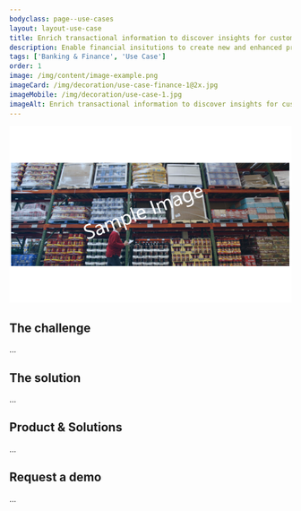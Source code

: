 ```yaml
---
bodyclass: page--use-cases
layout: layout-use-case
title: Enrich transactional information to discover insights for customers
description: Enable financial insitutions to create new and enhanced products for their business customers by enriching transactional datasets with supplementary data and by discovering new relations in those sets.
tags: ['Banking & Finance', 'Use Case']
order: 1
image: /img/content/image-example.png
imageCard: /img/decoration/use-case-finance-1@2x.jpg
imageMobile: /img/decoration/use-case-1.jpg
imageAlt: Enrich transactional information to discover insights for customers
---
```

![Enrich transactional information to discover insights for customers](/img/sample-usecase.png)

## The challenge

...

## The solution

...

## Product & Solutions

...

## Request a demo

...
